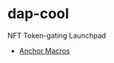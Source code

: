 # dap-cool
NFT Token-gating Launchpad

* [Anchor Macros](https://docs.rs/anchor-lang/latest/anchor_lang/derive.Accounts.html)

